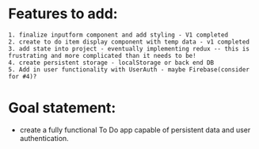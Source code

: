 # Features to add:
    1. finalize inputform component and add styling - V1 completed
    2. create to do item display component with temp data - v1 completed
    3. add state into project - eventually implementing redux -- this is frustrating and more complicated than it needs to be!
    4. create persistent storage - localStorage or back end DB
    5. Add in user functionality with UserAuth - maybe Firebase(consider for #4)?


# Goal statement:
 - create a fully functional To Do app capable of persistent data and user authentication.
